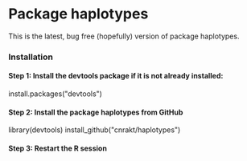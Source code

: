 # Package haplotypes


This is the latest, bug free (hopefully) version of package haplotypes. 

### Installation 

#### Step 1: Install the devtools package if it is not already installed:

install.packages("devtools")

#### Step 2: Install the package haplotypes from GitHub 

library(devtools)
install_github("cnrakt/haplotypes")

#### Step 3: Restart the R session

